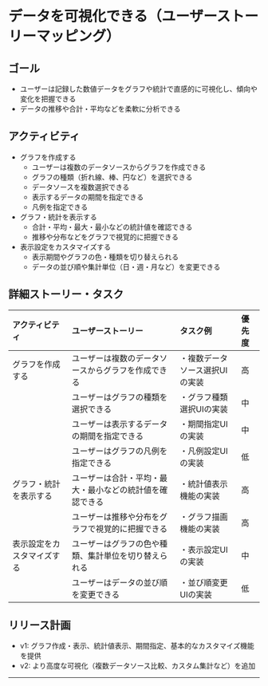 # データを可視化できる（ユーザーストーリーマッピング）

## ゴール
- ユーザーは記録した数値データをグラフや統計で直感的に可視化し、傾向や変化を把握できる
- データの推移や合計・平均などを柔軟に分析できる

## アクティビティ
- グラフを作成する
  - ユーザーは複数のデータソースからグラフを作成できる
  - グラフの種類（折れ線、棒、円など）を選択できる
  - データソースを複数選択できる
  - 表示するデータの期間を指定できる
  - 凡例を指定できる
- グラフ・統計を表示する
  - 合計・平均・最大・最小などの統計値を確認できる
  - 推移や分布などをグラフで視覚的に把握できる
- 表示設定をカスタマイズする
  - 表示期間やグラフの色・種類を切り替えられる
  - データの並び順や集計単位（日・週・月など）を変更できる

## 詳細ストーリー・タスク
| アクティビティ           | ユーザーストーリー                                             | タスク例                              | 優先度 |
|:------------------------|:--------------------------------------------------------------|:--------------------------------------|:------|
| グラフを作成する         | ユーザーは複数のデータソースからグラフを作成できる             | ・複数データソース選択UIの実装         | 高    |
|                         | ユーザーはグラフの種類を選択できる                             | ・グラフ種類選択UIの実装               | 中    |
|                         | ユーザーは表示するデータの期間を指定できる                     | ・期間指定UIの実装                     | 中    |
|                         | ユーザーはグラフの凡例を指定できる                             | ・凡例設定UIの実装                     | 低    |
| グラフ・統計を表示する   | ユーザーは合計・平均・最大・最小などの統計値を確認できる         | ・統計値表示機能の実装                 | 高    |
|                         | ユーザーは推移や分布をグラフで視覚的に把握できる               | ・グラフ描画機能の実装                 | 高    |
| 表示設定をカスタマイズする| ユーザーはグラフの色や種類、集計単位を切り替えられる           | ・表示設定UIの実装                     | 中    |
|                         | ユーザーはデータの並び順を変更できる                           | ・並び順変更UIの実装                   | 低    |

## リリース計画
- v1: グラフ作成・表示、統計値表示、期間指定、基本的なカスタマイズ機能を提供
- v2: より高度な可視化（複数データソース比較、カスタム集計など）を追加

---

